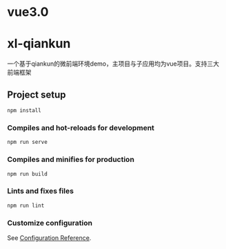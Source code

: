 # vue3.0

# xl-qiankun
一个基于qiankun的微前端环境demo，主项目与子应用均为vue项目。支持三大前端框架


## Project setup
```
npm install
```

### Compiles and hot-reloads for development
```
npm run serve
```

### Compiles and minifies for production
```
npm run build
```

### Lints and fixes files
```
npm run lint
```

### Customize configuration
See [Configuration Reference](https://cli.vuejs.org/config/).
